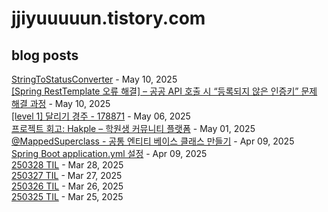 # jjiyuuuuun.tistory.com
## blog posts
[StringToStatusConverter](https://jjiyuuuuun.tistory.com/92) - May 10, 2025<br>
[[Spring RestTemplate 오류 해결] &ndash; 공공 API 호출 시 &ldquo;등록되지 않은 인증키&rdquo; 문제 해결 과정](https://jjiyuuuuun.tistory.com/91) - May 10, 2025<br>
[[level 1] 달리기 경주 - 178871](https://jjiyuuuuun.tistory.com/90) - May 06, 2025<br>
[프로젝트 회고: Hakple &ndash; 학원생 커뮤니티 플랫폼](https://jjiyuuuuun.tistory.com/89) - May 01, 2025<br>
[@MappedSuperclass - 공통 엔티티 베이스 클래스 만들기](https://jjiyuuuuun.tistory.com/88) - Apr 09, 2025<br>
[Spring Boot application.yml 설정](https://jjiyuuuuun.tistory.com/87) - Apr 09, 2025<br>
[250328 TIL](https://jjiyuuuuun.tistory.com/86) - Mar 28, 2025<br>
[250327 TIL](https://jjiyuuuuun.tistory.com/85) - Mar 27, 2025<br>
[250326 TIL](https://jjiyuuuuun.tistory.com/84) - Mar 26, 2025<br>
[250325 TIL](https://jjiyuuuuun.tistory.com/83) - Mar 25, 2025<br>

